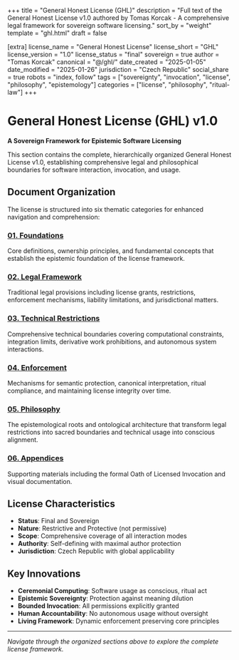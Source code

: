 +++
title = "General Honest License (GHL)"
description = "Full text of the General Honest License v1.0 authored by Tomas Korcak - A comprehensive legal framework for sovereign software licensing."
sort_by = "weight"
template = "ghl.html"
draft = false

[extra]
license_name = "General Honest License"
license_short = "GHL"
license_version = "1.0"
license_status = "final"
sovereign = true
author = "Tomas Korcak"
canonical = "@/ghl/"
date_created = "2025-01-05"
date_modified = "2025-01-26"
jurisdiction = "Czech Republic"
social_share = true
robots = "index, follow"
tags = ["sovereignty", "invocation", "license", "philosophy", "epistemology"]
categories = ["license", "philosophy", "ritual-law"]
+++

# General Honest License (GHL) v1.0

**A Sovereign Framework for Epistemic Software Licensing**

This section contains the complete, hierarchically organized General Honest License v1.0, establishing comprehensive legal and philosophical boundaries for software interaction, invocation, and usage.

## Document Organization

The license is structured into six thematic categories for enhanced navigation and comprehension:

### [01. Foundations](01-foundations/)
Core definitions, ownership principles, and fundamental concepts that establish the epistemic foundation of the license framework.

### [02. Legal Framework](02-legal-framework/)
Traditional legal provisions including license grants, restrictions, enforcement mechanisms, liability limitations, and jurisdictional matters.

### [03. Technical Restrictions](03-technical-restrictions/)
Comprehensive technical boundaries covering computational constraints, integration limits, derivative work prohibitions, and autonomous system interactions.

### [04. Enforcement](04-enforcement/)
Mechanisms for semantic protection, canonical interpretation, ritual compliance, and maintaining license integrity over time.

### [05. Philosophy](05-philosophy/)
The epistemological roots and ontological architecture that transform legal restrictions into sacred boundaries and technical usage into conscious alignment.

### [06. Appendices](06-appendices/)
Supporting materials including the formal Oath of Licensed Invocation and visual documentation.

## License Characteristics

- **Status**: Final and Sovereign
- **Nature**: Restrictive and Protective (not permissive)
- **Scope**: Comprehensive coverage of all interaction modes
- **Authority**: Self-defining with maximal author protection
- **Jurisdiction**: Czech Republic with global applicability

## Key Innovations

- **Ceremonial Computing**: Software usage as conscious, ritual act
- **Epistemic Sovereignty**: Protection against meaning dilution
- **Bounded Invocation**: All permissions explicitly granted
- **Human Accountability**: No autonomous usage without oversight
- **Living Framework**: Dynamic enforcement preserving core principles

---

*Navigate through the organized sections above to explore the complete license framework.*
